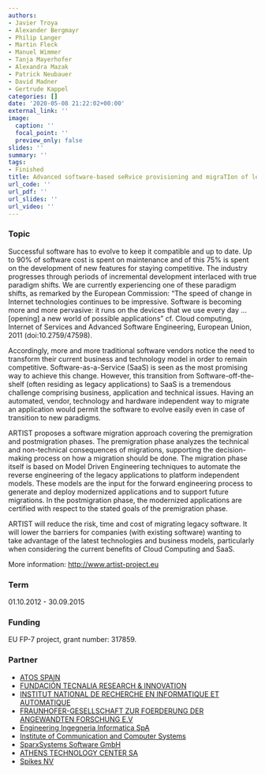 ```yaml
---
authors:
- Javier Troya
- Alexander Bergmayr
- Philip Langer
- Martin Fleck
- Manuel Wimmer
- Tanja Mayerhofer
- Alexandra Mazak
- Patrick Neubauer
- David Madner
- Gertrude Kappel
categories: []
date: '2020-05-08 21:22:02+00:00'
external_link: ''
image:
  caption: ''
  focal_point: ''
  preview_only: false
slides: ''
summary: ''
tags:
- Finished
title: Advanced software-based seRvice provisioning and migraTIon of legacy SofTware
url_code: ''
url_pdf: ''
url_slides: ''
url_video: ''
---
```


### Topic

Successful software has to evolve to keep it compatible and up to date. Up to 90% of software cost is spent on maintenance and of this 75% is spent on the development of new features for staying competitive. The industry progresses through periods of incremental development interlaced with true paradigm shifts. We are currently experiencing one of these paradigm shifts, as remarked by the European Commission: “The speed of change in Internet technologies continues to be impressive. Software is becoming more and more pervasive: it runs on the devices that we use every day …\[opening\] a new world of possible applications” cf. Cloud computing, Internet of Services and Advanced Software Engineering, European Union, 2011 (doi:10.2759/47598).

Accordingly, more and more traditional software vendors notice the need to transform their current business and technology model in order to remain competitive. Software-as-a-Service (SaaS) is seen as the most promising way to achieve this change. However, this transition from Software-off-the-shelf (often residing as legacy applications) to SaaS is a tremendous challenge comprising business, application and technical issues. Having an automated, vendor, technology and hardware independent way to migrate an application would permit the software to evolve easily even in case of transition to new paradigms.

ARTIST proposes a software migration approach covering the premigration and postmigration phases. The premigration phase analyzes the technical and non-technical consequences of migrations, supporting the decision-making process on how a migration should be done. The migration phase itself is based on Model Driven Engineering techniques to automate the reverse engineering of the legacy applications to platform independent models. These models are the input for the forward engineering process to generate and deploy modernized applications and to support future migrations. In the postmigration phase, the modernized applications are certified with respect to the stated goals of the premigration phase.

ARTIST will reduce the risk, time and cost of migrating legacy software. It will lower the barriers for companies (with existing software) wanting to take advantage of the latest technologies and business models, particularly when considering the current benefits of Cloud Computing and SaaS.

More information: <http://www.artist-project.eu>

### Term

01.10.2012 - 30.09.2015

### Funding

EU FP-7 project, grant number: 317859.

### Partner

<ul class="partnerList"><li><a href="http://atos.net/">ATOS SPAIN</a></li><li><a href="http://www.tecnalia.com/">FUNDACIÓN TECNALIA RESEARCH &amp; INNOVATION</a></li><li><a href="http://www.inria.fr/">INSTITUT NATIONAL DE RECHERCHE EN INFORMATIQUE ET AUTOMATIQUE</a></li><li><a href="http://www.fraunhofer.de/">FRAUNHOFER-GESELLSCHAFT ZUR FOERDERUNG DER ANGEWANDTEN FORSCHUNG E.V</a></li><li><a href="http://www.eng.it/web/eng/home">Engineering Ingegneria Informatica SpA</a></li><li><a href="http://www.iccs.gr/eng/">Institute of Communication and Computer Systems</a></li><li><a href="http://www.sparxsystems.at/">SparxSystems Software GmbH</a></li><li><a href="http://www.atc.gr/">ATHENS TECHNOLOGY CENTER SA </a></li><li><a href="http://www.spikes.be/">Spikes NV </a></li></ul>